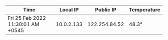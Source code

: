 | Time     | Local IP | Public IP | Temperature |
| ----------- | ----------- | ----------- | ----------- |
| Fri 25 Feb 2022 11:30:01 AM +0545      | 10.0.2.133     | 122.254.84.52  | 48.3° |
